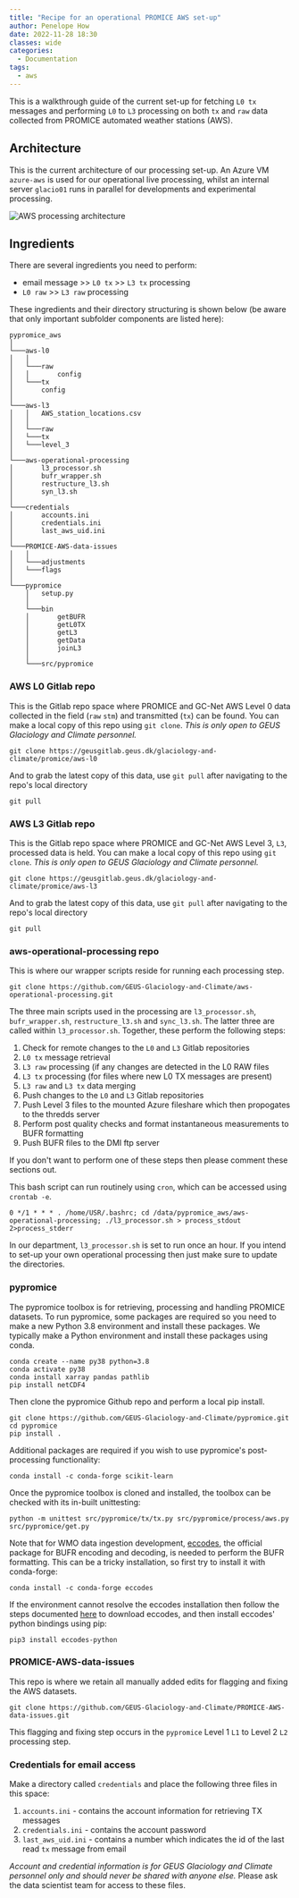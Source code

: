 ```yaml
---
title: "Recipe for an operational PROMICE AWS set-up"
author: Penelope How
date: 2022-11-28 18:30
classes: wide
categories:
  - Documentation
tags: 
  - aws
---
```


This is a walkthrough guide of the current set-up for fetching `L0 tx` messages and performing `L0` to `L3` processing on both `tx` and `raw` data collected from PROMICE automated weather stations (AWS).

## Architecture

This is the current architecture of our processing set-up. An Azure VM `azure-aws` is used for our operational live processing, whilst an internal server `glacio01` runs in parallel for developments and experimental processing.

![AWS processing architecture](https://raw.githubusercontent.com/GEUS-Glaciology-and-Climate/geus-glaciology-and-climate.github.io/master/assets/images/aws_server_resources.png)

## Ingredients
There are several ingredients you need to perform:

- email message >> `L0 tx` >> `L3 tx` processing 
- `L0 raw` >> `L3 raw` processing

These ingredients and their directory structuring is shown below (be aware that only important subfolder components are listed here):

```
pypromice_aws
│
└───aws-l0
│   │	    
│   └───raw
│   │       config
│   └───tx
│	    config
│
└───aws-l3
│   │   AWS_station_locations.csv
│   │
│   └───raw
│   └───tx
│   └───level_3
│   
└───aws-operational-processing
│       l3_processor.sh
│       bufr_wrapper.sh
│       restructure_l3.sh
│       syn_l3.sh
│
└───credentials
│       accounts.ini
│       credentials.ini
│       last_aws_uid.ini   
│ 
└───PROMICE-AWS-data-issues
│   │
│   └───adjustments
│   └───flags
│           
└───pypromice
    │   setup.py
    │
    └───bin
    │       getBUFR
    │       getL0TX
    │       getL3
    │       getData
    │       joinL3
    │
    └───src/pypromice

```

### AWS L0 Gitlab repo

This is the Gitlab repo space where PROMICE and GC-Net AWS Level 0 data collected in the field (`raw` `stm`) and transmitted (`tx`) can be found. You can make a local copy of this repo using `git clone`. *This is only open to GEUS Glaciology and Climate personnel.*

```
git clone https://geusgitlab.geus.dk/glaciology-and-climate/promice/aws-l0
```

And to grab the latest copy of this data, use `git pull` after navigating to the repo's local directory
 
```
git pull
```


### AWS L3 Gitlab repo

This is the Gitlab repo space where PROMICE and GC-Net AWS Level 3, `L3`, processed data is held. You can make a local copy of this repo using `git clone`. *This is only open to GEUS Glaciology and Climate personnel.*

```
git clone https://geusgitlab.geus.dk/glaciology-and-climate/promice/aws-l3
```

And to grab the latest copy of this data, use `git pull` after navigating to the repo's local directory
 
```
git pull
```

### aws-operational-processing repo

This is where our wrapper scripts reside for running each processing step.

```
git clone https://github.com/GEUS-Glaciology-and-Climate/aws-operational-processing.git
```

The three main scripts used in the processing are `l3_processor.sh`, `bufr_wrapper.sh`, `restructure_l3.sh` and `sync_l3.sh`. The latter three are called within `l3_processor.sh`. Together, these perform the following steps:

1. Check for remote changes to the `L0` and `L3` Gitlab repositories
2. `L0 tx` message retrieval
3. `L3 raw` processing (if any changes are detected in the L0 RAW files
4. `L3 tx` processing (for files where new L0 TX messages are present)
5. `L3 raw` and `L3 tx` data merging
6. Push changes to the `L0` and `L3` Gitlab repositories
7. Push Level 3 files to the mounted Azure fileshare which then propogates to the thredds server
8. Perform post quality checks and format instantaneous measurements to BUFR formatting
9. Push BUFR files to the DMI ftp server

If you don't want to perform one of these steps then please comment these sections out.

This bash script can run routinely using `cron`, which can be accessed using `crontab -e`. 

```
0 */1 * * * . /home/USR/.bashrc; cd /data/pypromice_aws/aws-operational-processing; ./l3_processor.sh > process_stdout 2>process_stderr

```

In our department, `l3_processor.sh` is set to run once an hour. If you intend to set-up your own operational processing then just make sure to update the directories.


### pypromice

The pypromice toolbox is for retrieving, processing and handling PROMICE datasets. To run pypromice, some packages are required so you need to make a new Python 3.8 environment and install these packages. We typically make a Python environment and install these packages using conda.

```
conda create --name py38 python=3.8
conda activate py38
conda install xarray pandas pathlib
pip install netCDF4
```

Then clone the pypromice Github repo and perform a local pip install.

```
git clone https://github.com/GEUS-Glaciology-and-Climate/pypromice.git
cd pypromice
pip install .
```

Additional packages are required if you wish to use pypromice's post-processing functionality:

```
conda install -c conda-forge scikit-learn
```

Once the pypromice toolbox is cloned and installed, the toolbox can be checked with its in-built unittesting:

```
python -m unittest src/pypromice/tx/tx.py src/pypromice/process/aws.py src/pypromice/get.py
```

Note that for WMO data ingestion development, [eccodes](https://confluence.ecmwf.int/display/ECC/ecCodes+installation), the official package for BUFR encoding and decoding, is needed to perform the BUFR formatting. This can be a tricky installation, so first try to install it with conda-forge:

```
conda install -c conda-forge eccodes
```

If the environment cannot resolve the eccodes installation then follow the steps documented [here](https://gist.github.com/MHBalsmeier/a01ad4e07ecf467c90fad2ac7719844a) to download eccodes, and then install eccodes' python bindings using pip:

```
pip3 install eccodes-python
```

### PROMICE-AWS-data-issues

This repo is where we retain all manually added edits for flagging and fixing the AWS datasets.

```
git clone https://github.com/GEUS-Glaciology-and-Climate/PROMICE-AWS-data-issues.git
```

This flagging and fixing step occurs in the `pypromice` Level 1 `L1` to Level 2 `L2` processing step.


### Credentials for email access

Make a directory called `credentials` and place the following three files in this space:
1. `accounts.ini` - contains the account information for retrieving TX messages
2. `credentials.ini` - contains the account password
3. `last_aws_uid.ini` - contains a number which indicates the id of the last read `tx` message from email

*Account and credential information is for GEUS Glaciology and Climate personnel only and should never be shared with anyone else.* Please ask the data scientist team for access to these files.




